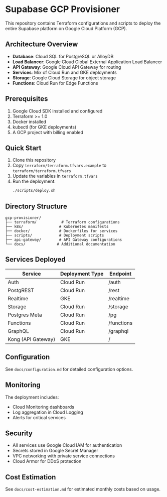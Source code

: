 # Supabase GCP Provisioner

This repository contains Terraform configurations and scripts to deploy the entire Supabase platform on Google Cloud Platform (GCP).

## Architecture Overview

- **Database**: Cloud SQL for PostgreSQL or AlloyDB
- **Load Balancer**: Google Cloud Global External Application Load Balancer
- **API Gateway**: Google Cloud API Gateway for routing
- **Services**: Mix of Cloud Run and GKE deployments
- **Storage**: Google Cloud Storage for object storage
- **Functions**: Cloud Run for Edge Functions

## Prerequisites

1. Google Cloud SDK installed and configured
2. Terraform >= 1.0
3. Docker installed
4. kubectl (for GKE deployments)
5. A GCP project with billing enabled

## Quick Start

1. Clone this repository
2. Copy `terraform/terraform.tfvars.example` to `terraform/terraform.tfvars`
3. Update the variables in `terraform.tfvars`
4. Run the deployment:
   ```bash
   ./scripts/deploy.sh
   ```

## Directory Structure

```
gcp-provisioner/
├── terraform/           # Terraform configurations
├── k8s/                # Kubernetes manifests
├── docker/             # Dockerfiles for services
├── scripts/            # Deployment scripts
├── api-gateway/        # API Gateway configurations
└── docs/              # Additional documentation
```

## Services Deployed

| Service | Deployment Type | Endpoint |
|---------|----------------|----------|
| Auth | Cloud Run | /auth |
| PostgREST | Cloud Run | /rest |
| Realtime | GKE | /realtime |
| Storage | Cloud Run | /storage |
| Postgres Meta | Cloud Run | /pg |
| Functions | Cloud Run | /functions |
| GraphQL | Cloud Run | /graphql |
| Kong (API Gateway) | GKE | / |

## Configuration

See `docs/configuration.md` for detailed configuration options.

## Monitoring

The deployment includes:
- Cloud Monitoring dashboards
- Log aggregation in Cloud Logging
- Alerts for critical services

## Security

- All services use Google Cloud IAM for authentication
- Secrets stored in Google Secret Manager
- VPC networking with private service connections
- Cloud Armor for DDoS protection

## Cost Estimation

See `docs/cost-estimation.md` for estimated monthly costs based on usage.